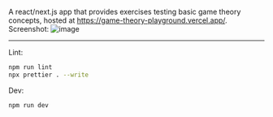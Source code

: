 A react/next.js app that provides exercises testing basic game theory concepts, hosted at https://game-theory-playground.vercel.app/.  
Screenshot:
![image](https://github.com/user-attachments/assets/b77f96b3-a600-4c8e-9d64-aac83ea38a12)

-----------------------

Lint:
```bash
npm run lint
npx prettier . --write
```

Dev:
```bash
npm run dev
```
